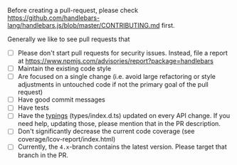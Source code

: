 Before creating a pull-request, please check https://github.com/handlebars-lang/handlebars.js/blob/master/CONTRIBUTING.md first.

Generally we like to see pull requests that

- [ ] Please don't start pull requests for security issues. Instead, file a report at https://www.npmjs.com/advisories/report?package=handlebars
- [ ] Maintain the existing code style
- [ ] Are focused on a single change (i.e. avoid large refactoring or style adjustments in untouched code if not the primary goal of the pull request)
- [ ] Have good commit messages
- [ ] Have tests
- [ ] Have the [typings](https://www.typescriptlang.org/docs/handbook/declaration-files/introduction.html) (types/index.d.ts) updated on every API change. If you need help, updating those, please mention that in the PR description.
- [ ] Don't significantly decrease the current code coverage (see coverage/lcov-report/index.html)
- [ ] Currently, the `4.x`-branch contains the latest version. Please target that branch in the PR.
